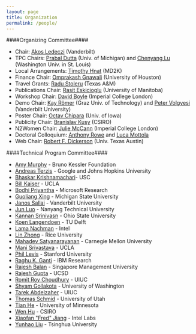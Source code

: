 ```yaml
---
layout: page
title: Organization
permalink: /people/
---
```


####Organizing Committee####

+ Chair: [Akos Ledeczi](http://www.isis.vanderbilt.edu/akos/) (Vanderbilt)
+ TPC Chairs: [Prabal Dutta](http://web.eecs.umich.edu/~prabal/) (Univ. of Michigan) and [Chenyang Lu](http://www.cs.wustl.edu/~lu/) (Washington Univ. in St. Louis)
+ Local Arrangements: [Timothy Hnat](http://www.cs.memphis.edu/~hnat/) (MD2K)
+ Finance Chair: [Omprakash Gnawali](http://www2.cs.uh.edu/~gnawali/) (University of Houston)
+ Travel Grants: [Radu Stoleru](http://faculty.cs.tamu.edu/stoleru/) (Texas A&M)
+ Publications Chair: [Rasit Eskicioglu](http://www.cs.umanitoba.ca/~rasit/) (University of Manitoba)
+ Workshop Chair: [David Boyle](http://www.imperial.ac.uk/people/david.boyle) (Imperial College London)
+ Demo Chair: [Kay Römer](https://online.tugraz.at/tug_online/visitenkarte.show_vcard?pPersonenId=7E3B42179C46D0EF&pPersonenGruppe=3) (Graz Univ. of Technology) and [Peter Volgyesi](http://volgy.hu/) (Vanderbilt University)
+ Poster Chair: [Octav Chipara](https://sites.google.com/site/ochipara/) (Univ. of Iowa)
+ Publicity Chair: [Branislav Kusy](https://sites.google.com/site/branislavkusy/) (CSIRO)
+ N2Women Chair: [Julie McCann](https://wp.doc.ic.ac.uk/aese/person/julie-a-mccann/) (Imperial College London)
+ Doctoral Colloquium: [Anthony Rowe](http://users.ece.cmu.edu/~agr/) and [Luca Mottola](http://www.sics.se/~luca/)
+ Web Chair: [Robert F. Dickerson](http://www.cs.wm.edu/~rfd) (Univ. Texas Austin)

####Technical Program Committee####

+ [Amy Murphy](https://es-static.fbk.eu/people/murphy/) - Bruno Kessler Foundation
+ [Andreas Terzis](http://www.cs.jhu.edu/~terzis/) - Google and Johns Hopkins University
+ [Bhaskar Krishnamachari](http://ceng.usc.edu/~bkrishna/)- USC
+ [Bill Kaiser](http://www.ee.ucla.edu/people/faculty/faculty-directory/william-kaiser) - UCLA
+ [Bodhi Priyantha](http://research.microsoft.com/en-us/people/bodhip/) - Microsoft Research
+ [Guoliang Xing](http://www.cse.msu.edu/~glxing/) - Michigan State University
+ [Janos Sallai](http://engineering.vanderbilt.edu/bio/janos-sallai) - Vanderbilt University
+ [Jun Luo](http://www.ntu.edu.sg/home/junluo/) - Nanyang Technical University
+ [Kannan Srinivasn](http://www.cse.ohio-state.edu/~kannan/) - Ohio State University
+ [Koen Langendoen](http://www.st.ewi.tudelft.nl/~koen/) - TU Delft
+ [Lama Nachman](http://www.discovery.com/tv-shows/curiosity/topics/lama-nachman.htm) - Intel
+ [Lin Zhong](http://www.ruf.rice.edu/~lzhong/) - Rice University
+ [Mahadev Satyanarayanan](http://www.cs.cmu.edu/~satya/) - Carnegie Mellon University
+ [Mani Srivastava](http://www.ee.ucla.edu/people/faculty/faculty-directory/mani-srivastava) - UCLA
+ [Phil Levis](http://csl.stanford.edu/~pal/) - Stanford University
+ [Raghu K. Ganti](http://researcher.watson.ibm.com/researcher/view.php?person=us-rganti) - IBM Research
+ [Rajesh Balan](http://apollo.smu.edu.sg/) - Singapore Management University
+ [Rajesh Gupta](http://mesl.ucsd.edu/gupta/) - UCSD
+ [Romit Roy Choudhury](http://web.engr.illinois.edu/~croy/) - UIUC
+ [Shyam Gollakota](http://homes.cs.washington.edu/~gshyam/) - University of Washington
+ [Tarek Abdelzaher](http://www.cs.uiuc.edu/homes/zaher/) - UIUC
+ [Thomas Schmid](http://www.ece.utah.edu/~schmid/) - University of Utah
+ [Tian He](http://www-users.cs.umn.edu/~tianhe/) - University of Minnesota
+ [Wen Hu](http://www.cse.unsw.edu.au/~wenh/wen_hu/Welcome.html) - CSIRO
+ [Xiaofan "Fred" Jiang](http://fredjiang.com/) - Intel Labs
+ [Yunhao Liu](http://www.cs.ust.hk/~liu/) - Tsinghua University

